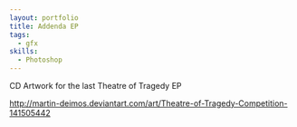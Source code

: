 ```yaml
--- 
layout: portfolio
title: Addenda EP
tags:
  - gfx
skills:
  - Photoshop
---
```


CD Artwork for the last Theatre of Tragedy EP

http://martin-deimos.deviantart.com/art/Theatre-of-Tragedy-Competition-141505442
